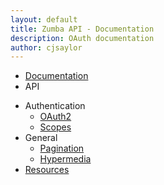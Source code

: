 ```yaml
---
layout: default
title: Zumba API - Documentation
description: OAuth documentation
author: cjsaylor
---
```


<ul class="breadcrumb">
	<li><a href="{{site_url}}/docs">Documentation</a></li>
	<li class="active">API</li>
</ul>

* Authentication
	* [OAuth2]({{site_url}}/docs/api/oauth.html)
	* [Scopes]({{site_url}}/docs/api/scopes.html)
* General
	* [Pagination]({{site_url}}/docs/api/pagination.html)
	* [Hypermedia]({{site_url}}/docs/api/hypermedia.html)
* [Resources]({{site_url}}/docs/api/resources)
